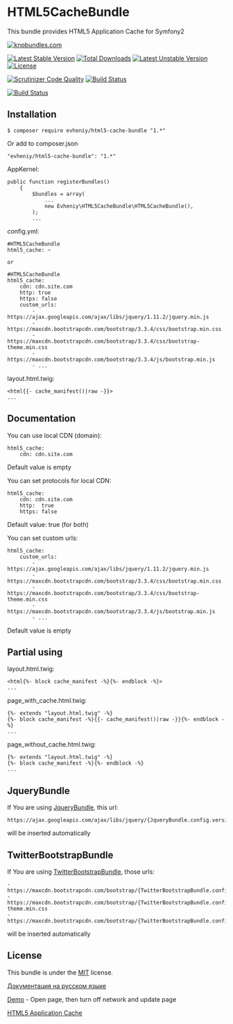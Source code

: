HTML5CacheBundle
=================

This bundle provides HTML5 Application Cache for Symfony2

[![knpbundles.com](http://knpbundles.com/evheniy/HTML5CacheBundle/badge)](http://knpbundles.com/evheniy/HTML5CacheBundle)

[![Latest Stable Version](https://poser.pugx.org/evheniy/html5-cache-bundle/v/stable)](https://packagist.org/packages/evheniy/html5-cache-bundle) [![Total Downloads](https://poser.pugx.org/evheniy/html5-cache-bundle/downloads)](https://packagist.org/packages/evheniy/html5-cache-bundle) [![Latest Unstable Version](https://poser.pugx.org/evheniy/html5-cache-bundle/v/unstable)](https://packagist.org/packages/evheniy/html5-cache-bundle) [![License](https://poser.pugx.org/evheniy/html5-cache-bundle/license)](https://packagist.org/packages/evheniy/html5-cache-bundle)

[![Scrutinizer Code Quality](https://scrutinizer-ci.com/g/evheniy/HTML5CacheBundle/badges/quality-score.png?b=master)](https://scrutinizer-ci.com/g/evheniy/HTML5CacheBundle/?branch=master) [![Build Status](https://scrutinizer-ci.com/g/evheniy/HTML5CacheBundle/badges/build.png?b=master)](https://scrutinizer-ci.com/g/evheniy/HTML5CacheBundle/build-status/master)

[![Build Status](https://travis-ci.org/evheniy/HTML5CacheBundle.svg)](https://travis-ci.org/evheniy/HTML5CacheBundle)

Installation
------------

    $ composer require evheniy/html5-cache-bundle "1.*"

Or add to composer.json

    "evheniy/html5-cache-bundle": "1.*"

AppKernel:

    public function registerBundles()
        {
            $bundles = array(
                ...
                new Evheniy\HTML5CacheBundle\HTML5CacheBundle(),
            );
            ...

config.yml:

    #HTML5CacheBundle
    html5_cache: ~

    or

    #HTML5CacheBundle
    html5_cache:
        cdn: cdn.site.com
        http: true
        https: false
        custom_urls:
            - https://ajax.googleapis.com/ajax/libs/jquery/1.11.2/jquery.min.js
            - https://maxcdn.bootstrapcdn.com/bootstrap/3.3.4/css/bootstrap.min.css
            - https://maxcdn.bootstrapcdn.com/bootstrap/3.3.4/css/bootstrap-theme.min.css
            - https://maxcdn.bootstrapcdn.com/bootstrap/3.3.4/js/bootstrap.min.js
            - ...

layout.html.twig:

    <html{{- cache_manifest()|raw -}}>
    ...

Documentation
-------------

You can use local CDN (domain):

    html5_cache:
        cdn: cdn.site.com

Default value is empty

You can set protocols for local CDN:

    html5_cache:
        cdn: cdn.site.com
        http:  true
        https: false

Default value: true (for both)

You can set custom urls:

    html5_cache:
        custom_urls:
            - https://ajax.googleapis.com/ajax/libs/jquery/1.11.2/jquery.min.js
            - https://maxcdn.bootstrapcdn.com/bootstrap/3.3.4/css/bootstrap.min.css
            - https://maxcdn.bootstrapcdn.com/bootstrap/3.3.4/css/bootstrap-theme.min.css
            - https://maxcdn.bootstrapcdn.com/bootstrap/3.3.4/js/bootstrap.min.js
            - ...

Default value is empty

Partial using
-------------

layout.html.twig:
   
    <html{%- block cache_manifest -%}{%- endblock -%}>
    ...
        
page_with_cache.html.twig:
    
    {%- extends "layout.html.twig" -%}
    {%- block cache_manifest -%}{{- cache_manifest()|raw -}}{%- endblock -%}
    ...
        
page_without_cache.html.twig:
    
    {%- extends "layout.html.twig" -%}
    {%- block cache_manifest -%}{%- endblock -%}
    ...


JqueryBundle
------------

If You are using [JqueryBundle][5], this url:

    https://ajax.googleapis.com/ajax/libs/jquery/{JqueryBundle.config.version}/jquery.min.js 

will be inserted automatically


TwitterBootstrapBundle
----------------------

If You are using [TwitterBootstrapBundle][6], those urls:

    - https://maxcdn.bootstrapcdn.com/bootstrap/{TwitterBootstrapBundle.config.version}/css/bootstrap.min.css
    - https://maxcdn.bootstrapcdn.com/bootstrap/{TwitterBootstrapBundle.config.version}/css/bootstrap-theme.min.css
    - https://maxcdn.bootstrapcdn.com/bootstrap/{TwitterBootstrapBundle.config.version}/js/bootstrap.min.js

will be inserted automatically

License
-------

This bundle is under the [MIT][3] license.

[Документация на русском языке][1]

[Demo][2] - Open page, then turn off network and update page

[HTML5 Application Cache][4]

[1]:  http://makedev.org/articles/symfony/bundles/jquery_bundle.html
[2]:  http://makedev.org/
[3]:  https://github.com/evheniy/HTML5CacheBundle/blob/master/Resources/meta/LICENSE
[4]:  http://www.w3schools.com/html/html5_app_cache.asp
[5]:  https://github.com/evheniy/JqueryBundle
[6]:  https://github.com/evheniy/TwitterBootstrapBundle
